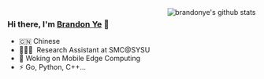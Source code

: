 <!--
**ysyisyourbrother/ysyisyourbrother** is a ✨ _special_ ✨ repository because its `README.md` (this file) appears on your GitHub profile.

Here are some ideas to get you started:

- 🔭 I’m currently working on ...
- 🌱 I’m currently learning ...
- 👯 I’m looking to collaborate on ...
- 🤔 I’m looking for help with ...
- 💬 Ask me about ...
- 📫 How to reach me: ...
- 😄 Pronouns: ...
- ⚡ Fun fact: ...
-->

<img align="right" src="https://github-readme-stats.vercel.app/api?username=ysyisyourbrother&show_icons=true&theme=vue&count_private=true" alt="brandonye's github stats" />

### Hi there, I'm [Brandon Ye](http://www.brandonye.tech/) 🎉

- 🇨🇳 Chinese
- 🧑🏻‍💻 &nbsp;Research Assistant at SMC@SYSU
- 🤔 Woking on Mobile Edge Computing
- ⚡ Go, Python, C++...
